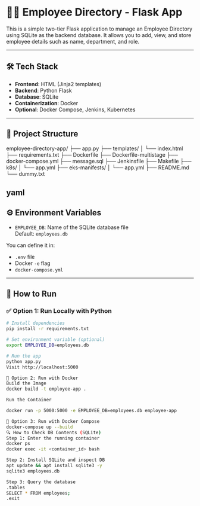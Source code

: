 # 🧑‍💼 Employee Directory - Flask App

This is a simple two-tier Flask application to manage an Employee Directory using SQLite as the backend database. It allows you to add, view, and store employee details such as name, department, and role.

---

## 🛠 Tech Stack

- **Frontend**: HTML (Jinja2 templates)
- **Backend**: Python Flask
- **Database**: SQLite
- **Containerization**: Docker
- **Optional**: Docker Compose, Jenkins, Kubernetes

---

## 📂 Project Structure

employee-directory-app/
├── app.py
├── templates/
│ └── index.html
├── requirements.txt
├── Dockerfile
├── Dockerfile-multistage
├── docker-compose.yml
├── message.sql
├── Jenkinsfile
├── Makefile
├── k8s/
│ └── app.yml
├── eks-manifests/
│ └── app.yml
├── README.md
└── dummy.txt

yaml
---

## ⚙️ Environment Variables

- `EMPLOYEE_DB`: Name of the SQLite database file  
  Default: `employees.db`

You can define it in:
- `.env` file
- Docker `-e` flag
- `docker-compose.yml`

---

## 🚀 How to Run

### ✅ Option 1: Run Locally with Python

```bash
# Install dependencies
pip install -r requirements.txt

# Set environment variable (optional)
export EMPLOYEE_DB=employees.db

# Run the app
python app.py
Visit http://localhost:5000

🐳 Option 2: Run with Docker
Build the Image
docker build -t employee-app .

Run the Container

docker run -p 5000:5000 -e EMPLOYEE_DB=employees.db employee-app

🐳 Option 3: Run with Docker Compose
docker-compose up --build
🔍 How to Check DB Contents (SQLite)
Step 1: Enter the running container
docker ps
docker exec -it <container_id> bash

Step 2: Install SQLite and inspect DB
apt update && apt install sqlite3 -y
sqlite3 employees.db

Step 3: Query the database
.tables
SELECT * FROM employees;
.exit
